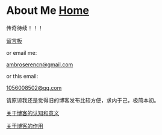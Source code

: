 # About Me  [Home](../index.md)

传奇待续！！！

[留言板](https://ambroseren.github.io/friends/)
                            
or email me:

ambroserencn@gmail.com

or this email:

1056008502@qq.com


请原谅我还是觉得旧的博客发布比较方便，求内于己，极简本初。

[关于博客的认知和意义](https://renzibei.com/2020/06/12/%E6%88%91%E4%B8%BA%E4%BB%80%E4%B9%88%E5%B0%86%E5%8D%9A%E5%AE%A2%E8%BF%81%E7%A7%BB%E5%88%B0hexo/#more)

[关于博客的作用](https://blog.lovejade.cn/)

